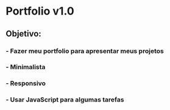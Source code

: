 # Portfolio v1.0

## Objetivo:

### - Fazer meu portfolio para apresentar meus projetos
### - Minimalista
### - Responsivo
### - Usar JavaScript para algumas tarefas
